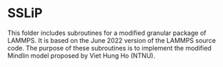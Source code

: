 # SSLiP
This folder includes subroutines for a modified granular package of LAMMPS.
It is based on the June 2022 version of the LAMMPS source code.
The purpose of these subroutines is to implement the modified Mindlin model proposed by Viet Hung Ho (NTNU).
